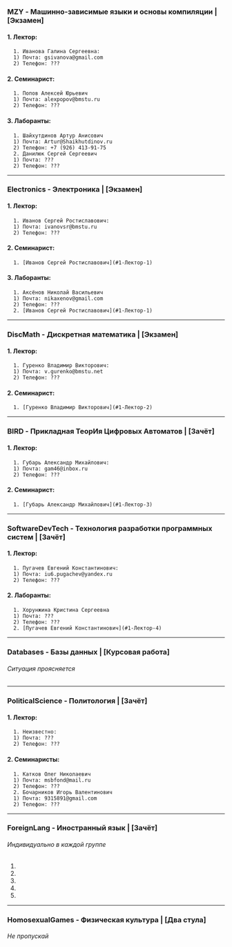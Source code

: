 ### MZY - Машинно-зависимые языки и основы компиляции | [Экзамен]
#### 1. Лектор:
      1. Иванова Галина Сергеевна:
      1) Почта: gsivanova@gmail.com
      2) Телефон: ???
#### 2. Семинарист:
      1. Попов Алексей Юрьевич
      1) Почта: alexpopov@bmstu.ru
      2) Телефон: ???
#### 3. Лаборанты:
      1. Шайхутдинов Артур Анисович
      1) Почта: Artur@Shaikhutdinov.ru
      2) Телефон: +7 (926) 413-91-75
      2. Данилюк Сергей Сергеевич
      1) Почта: ???
      2) Телефон: ???

---
### Electronics - Электроника | [Экзамен]
#### 1. Лектор:
      1. Иванов Сергей Ростиславович:
      1) Почта: ivanovsr@bmstu.ru
      2) Телефон: ???
#### 2. Семинарист:
      1. [Иванов Сергей Ростиславович](#1-Лектор-1)
#### 3. Лаборанты:
      1. Аксёнов Николай Васильевич
      1) Почта: nikaxenov@gmail.com
      2) Телефон: ???
      2. [Иванов Сергей Ростиславович](#1-Лектор-1)

---
### DiscMath - Дискретная математика | [Экзамен]
#### 1. Лектор:
      1. Гуренко Владимир Викторович:
      1) Почта: v.gurenko@bmstu.net
      2) Телефон: ???
#### 2. Семинарист:
      1. [Гуренко Владимир Викторович](#1-Лектор-2)

---
### BIRD - Прикладная ТеорИя Цифровых Автоматов | [Зачёт]
#### 1. Лектор:
      1. Губарь Александр Михайлович:
      1) Почта: gam46@inbox.ru
      2) Телефон: ???
#### 2. Семинарист:
      1. [Губарь Александр Михайлович](#1-Лектор-3)

---
### SoftwareDevTech - Технология разработки программных систем | [Зачёт]
#### 1. Лектор:
      1. Пугачев Евгений Константинович:
      1) Почта: iu6.pugachev@yandex.ru
      2) Телефон: ???
#### 2. Лаборанты:
      1. Хорунжина Кристина Сергеевна
      1) Почта: ???
      2) Телефон: ???
      2. [Пугачев Евгений Константинович](#1-Лектор-4)

---
### Databases - Базы данных | [Курсовая работа]
###### Ситуация проясняется

---
### PoliticalScience - Политология | [Зачёт]
#### 1. Лектор:
      1. Неизвестно:
      1) Почта: ???
      2) Телефон: ???
#### 2. Семинаристы:
      1. Катков Олег Николаевич
      1) Почта: msbfond@mail.ru
      2) Телефон: ???
      2. Бочарников Игорь Валентинович
      1) Почта: 9315891@gmail.com
      2) Телефон: ???

---
### ForeignLang - Иностранный язык | [Зачёт]
###### Индивидуально в каждой группе
1.
2.
3.
4.
5.

---
### HomosexualGames - Физическая культура | [Два стула]
###### Не пропускай

